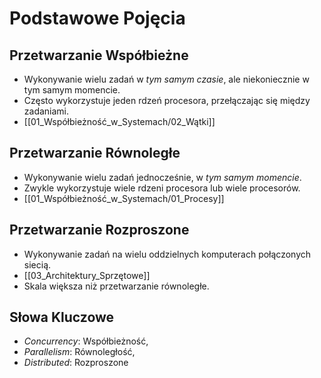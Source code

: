 # Podstawowe Pojęcia

## Przetwarzanie Współbieżne
- Wykonywanie wielu zadań w *tym samym czasie*, ale niekoniecznie w tym samym momencie.
- Często wykorzystuje jeden rdzeń procesora, przełączając się między zadaniami.
- [[01_Współbieżność_w_Systemach/02_Wątki]]

## Przetwarzanie Równoległe
- Wykonywanie wielu zadań jednocześnie, w *tym samym momencie*.
- Zwykle wykorzystuje wiele rdzeni procesora lub wiele procesorów.
- [[01_Współbieżność_w_Systemach/01_Procesy]]

## Przetwarzanie Rozproszone
- Wykonywanie zadań na wielu oddzielnych komputerach połączonych siecią.
- [[03_Architektury_Sprzętowe]]
- Skala większa niż przetwarzanie równoległe.

## Słowa Kluczowe
- *Concurrency*: Współbieżność,
- *Parallelism*: Równoległość,
- *Distributed*: Rozproszone
